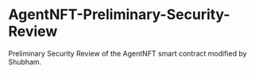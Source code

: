 # AgentNFT-Preliminary-Security-Review
Preliminary Security Review of the AgentNFT smart contract modified by Shubham.
